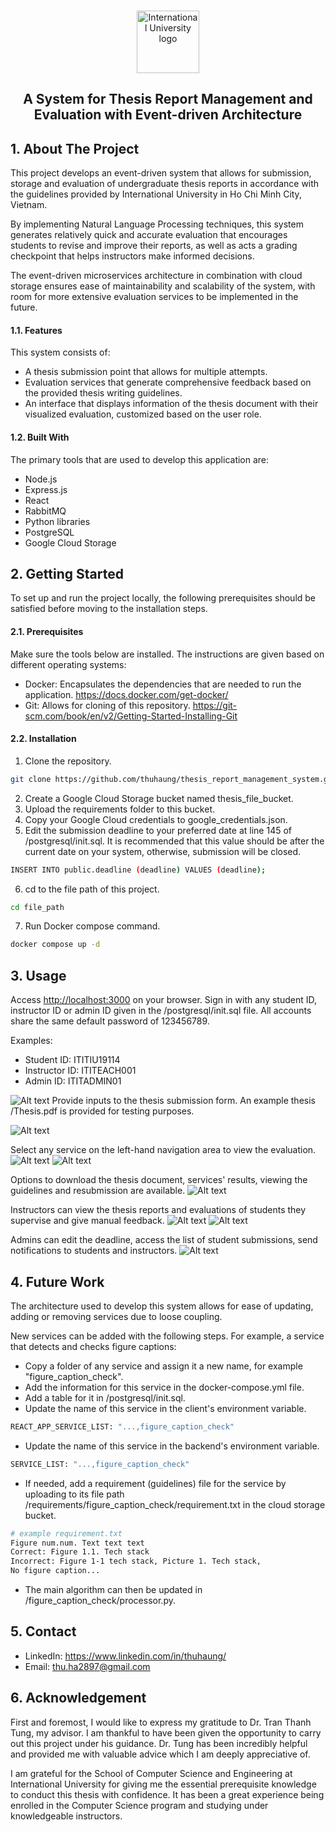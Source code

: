 <a name="readme-top"></a>

<!-- PROJECT LOGO -->
<br />
<div align="center">
	<a href="https://blackboard.hcmiu.edu.vn/">
		<img 
			src="https://blackboard.hcmiu.edu.vn/themes/test/images/iu_logo.png" 
			alt="International University logo" 
			width="100" 
			height="100">
	</a>
  	<h2 align="center">
		A System for Thesis Report Management and 
		Evaluation with Event-driven Architecture
	</h2>
</div>

<!-- ABOUT THE PROJECT -->

## 1. About The Project

This project develops an event-driven system that allows for submission, storage and evaluation of undergraduate thesis reports in accordance with the guidelines provided by International University in Ho Chi Minh City, Vietnam.

By implementing Natural Language Processing techniques, this system generates relatively quick and accurate evaluation that encourages students to revise and improve their reports, as well as acts a grading checkpoint that helps instructors make informed decisions. 

The event-driven microservices architecture in combination with cloud storage ensures ease of maintainability and scalability of the system, with room for more extensive evaluation services to be implemented in the future. 

#### 1.1. Features
This system consists of:
<ul>
	<li>
		A thesis submission point that allows for multiple attempts.
	</li>
	<li>
		Evaluation services that generate comprehensive feedback based on the provided thesis writing guidelines.
	</li>
	<li>
		An interface that displays information of the thesis document with their visualized evaluation, customized based on the user role.
	</li>
</ul>

#### 1.2. Built With

The primary tools that are used to develop this application are:
- Node.js
- Express.js
- React
- RabbitMQ
- Python libraries
- PostgreSQL
- Google Cloud Storage


<!-- GETTING STARTED -->

## 2. Getting Started

To set up and run the project locally, the following prerequisites should be satisfied before moving to the installation steps.

#### 2.1. Prerequisites

Make sure the tools below are installed. The instructions are given based on different operating systems:
- Docker: Encapsulates the dependencies that are needed to run the application.
https://docs.docker.com/get-docker/
- Git: Allows for cloning of this repository.
https://git-scm.com/book/en/v2/Getting-Started-Installing-Git

#### 2.2. Installation

1. Clone the repository.
```sh
git clone https://github.com/thuhaung/thesis_report_management_system.git
```
2. Create a Google Cloud Storage bucket named <a>thesis_file_bucket</a>.
3. Upload the <a>requirements</a> folder to this bucket.
4. Copy your Google Cloud credentials to <a>google_credentials.json</a>.
5. Edit the submission deadline to your preferred date at line 145 of <a>/postgresql/init.sql</a>. It is recommended that this value should be after the current date on your system, otherwise, submission will be closed.
```sh
INSERT INTO public.deadline (deadline) VALUES (deadline);
```
6. cd to the file path of this project.
```sh
cd file_path
```
7. Run Docker compose command.
```sh
docker compose up -d
```

<!-- USAGE EXAMPLES -->

## 3. Usage

Access <a href="http://localhost:3000" target="_blank">http://localhost:3000</a> on your browser. Sign in with any student ID, instructor ID or admin ID given in the <a>/postgresql/init.sql</a> file. All accounts share the same default password of 123456789.

Examples:
- Student ID: ITITIU19114
- Instructor ID: ITITEACH001
- Admin ID: ITITADMIN01

![Alt text](/readme_images/login.png)
Provide inputs to the thesis submission form. An example thesis <a>/Thesis.pdf</a> is provided for testing purposes.

![Alt text](/readme_images/submission_form.png)

Select any service on the left-hand navigation area to view the evaluation.
![Alt text](/readme_images/result.png)
![Alt text](/readme_images/chart.png)

Options to download the thesis document, services' results, viewing the guidelines and resubmission are available.
![Alt text](/readme_images/options.png)

Instructors can view the thesis reports and evaluations of students they supervise and give manual feedback.
![Alt text](/readme_images/student_submissions.png)
![Alt text](/readme_images/manual_feedback.png)

Admins can edit the deadline, access the list of student submissions, send notifications to students and instructors.
![Alt text](/readme_images/admin.png)


<!-- FUTURE WORK -->
## 4. Future Work
The architecture used to develop this system allows for ease of updating, adding or removing services due to loose coupling. 

New services can be added with the following steps. For example, a service that detects and checks figure captions: 
- Copy a folder of any service and assign it a new name, for example "figure_caption_check". 
- Add the information for this service in the <a>docker-compose.yml</a> file. 
- Add a table for it in <a>/postgresql/init.sql</a>. 
- Update the name of this service in the client's environment variable.
```sh
REACT_APP_SERVICE_LIST: "...,figure_caption_check"
```
- Update the name of this service in the backend's environment variable.
```sh
SERVICE_LIST: "...,figure_caption_check"
```
- If needed, add a requirement (guidelines) file for the service by uploading to its file path <a>/requirements/figure_caption_check/requirement.txt</a> in the cloud storage bucket.
```sh
# example requirement.txt
Figure num.num. Text text text
Correct: Figure 1.1. Tech stack
Incorrect: Figure 1-1 tech stack, Picture 1. Tech stack, 
No figure caption...
```
- The main algorithm can then be updated in <a>/figure_caption_check/processor.py</a>.

<!-- CONTACT -->

## 5. Contact

- LinkedIn: https://www.linkedin.com/in/thuhaung/
- Email: thu.ha2897@gmail.com

<!-- ACKNOWLEDEGMENT -->

## 6. Acknowledgement
First and foremost, I would like to express my gratitude to Dr. Tran Thanh Tung, my advisor. I am thankful to have been given the opportunity to carry out this project under his guidance. Dr. Tung has been incredibly helpful and provided me with valuable advice which I am deeply appreciative of.

I am grateful for the School of Computer Science and Engineering at International University for giving me the essential prerequisite knowledge to conduct this thesis with confidence. It has been a great experience being enrolled in the Computer Science program and studying under knowledgeable instructors.
